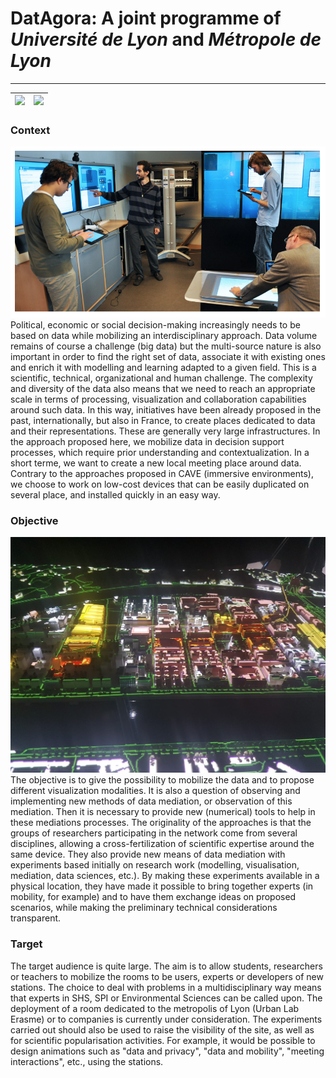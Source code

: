 # DatAgora: A joint programme of *Université de Lyon* and *Métropole de Lyon*

***

|![](/images/Grandlyon.png)|![](/images/universite.png)|
|-|-|


### Context
![](Home.png)
Political, economic or social decision-making increasingly needs to be based on data while mobilizing an interdisciplinary approach. Data volume remains of course a challenge (big data) but the multi-source nature is also important in order to find the right set of data, associate it with existing ones and enrich it with modelling and learning adapted to a given field. This is a scientific, technical, organizational and human challenge. The complexity and diversity of the data also means that we need to reach an appropriate scale in terms of processing, visualization and collaboration capabilities around such data. In this way, initiatives have been already proposed in the past, internationally, but also in France, to create places dedicated to data and their representations. These are generally very large infrastructures. 
In the approach proposed here, we mobilize data in decision support processes, which require prior understanding and contextualization. In a short terme, we want to create a new local meeting place around data. Contrary to the approaches proposed in CAVE (immersive environments), we choose to work on low-cost devices that can be easily duplicated on several place, and installed quickly in an easy way. 


### Objective
![](Home2.png)
The objective is to give the possibility to mobilize the data and to propose different visualization modalities. It is also a question of observing and implementing new methods of data mediation, or observation of this mediation. Then it is necessary to provide new (numerical) tools to help in these mediations processes. 
The originality of the approaches is that the groups of researchers participating in the network come from several disciplines, allowing a cross-fertilization of scientific expertise around the same device. They also provide new means of data mediation with experiments based initially on research work (modelling, visualisation, mediation, data sciences, etc.). By making these experiments available in a physical location, they have made it possible to bring together experts (in mobility, for example) and to have them exchange ideas on proposed scenarios, while making the preliminary technical considerations transparent.

### Target
The target audience is quite large. The aim is to allow students, researchers or teachers to mobilize the rooms to be users, experts or developers of new stations. The choice to deal with problems in a multidisciplinary way means that experts in SHS, SPI or Environmental Sciences can be called upon. The deployment of a room dedicated to the metropolis of Lyon (Urban Lab Erasme) or to companies is currently under consideration. The experiments carried out should also be used to raise the visibility of the site, as well as for scientific popularisation activities. For example, it would be possible to design animations such as "data and privacy", "data and mobility", "meeting interactions", etc., using the stations.

